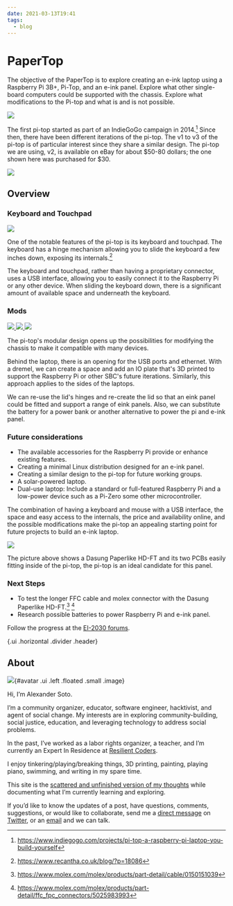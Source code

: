 ```yaml
---
date: 2021-03-13T19:41
tags:
  - blog
---
```


# PaperTop

The objective of the PaperTop is to explore creating an e-ink laptop using a Raspberry Pi 3B+, Pi-Top, and an e-ink panel. Explore what other single-board computers could be supported with the chassis. Explore what modifications to the Pi-top and what is and is not possible.

<a href="static/papertop/papertop.jpg" target="_blank" class="ui centered large image">
  <img src="static/papertop/papertop.jpg">
</a>


The first pi-top started as part of an IndieGoGo campaign in 2014.[^indiegogo] Since then, there have been different iterations of the pi-top. The v1 to v3 of the pi-top is of particular interest since they share a similar design. The pi-top we are using, v2, is available on eBay for about $50-80 dollars; the one shown here was purchased for $30.

<a href="static/papertop/pitop-v1.jpg" target="_blank" class="ui centered large image">
  <img src="static/papertop/pitop-v1.jpg">
</a>


## Overview

### Keyboard and Touchpad

<a href="static/papertop/pitop-keyboard.jpg" target="_blank" class="ui centered large image">
  <img src="static/papertop/pitop-keyboard.jpg">
</a>


One of the notable features of the pi-top is its keyboard and touchpad. The keyboard has a hinge mechanism allowing you to slide the keyboard a few inches down, exposing its internals.[^recanta]

The keyboard and touchpad, rather than having a proprietary connector, uses a USB interface, allowing you to easily connect it to the Raspberry Pi or any other device. When sliding the keyboard down, there is a significant amount of available space and underneath the keyboard.

### Mods

<a href="static/papertop/pitop-back.jpg" target="_blank" class="ui centered large image">
  <img src="static/papertop/pitop-back.jpg">
</a>


<a href="static/papertop/pitop-side.png" target="_blank" class="ui centered large image">
  <img src="static/papertop/pitop-side.png">
</a>

<a href="static/papertop/pitop-lid.jpg" target="_blank" class="ui centered large image">
  <img src="static/papertop/pitop-lid.jpg">
</a>


The pi-top's modular design opens up the possibilities for modifying the chassis to make it compatible with many devices.

Behind the laptop, there is an opening for the USB ports and ethernet. With a dremel, we can create a space and add an IO plate that's 3D printed to support the Raspberry Pi or other SBC's future iterations. Similarly, this approach applies to the sides of the laptops.

We can re-use the lid's hinges and re-create the lid so that an eink panel could be fitted and support a range of eink panels. Also, we can substitute the battery for a power bank or another alternative to power the pi and e-ink panel.

### Future considerations

* The available accessories for the Raspberry Pi provide or enhance existing features.
* Creating a minimal Linux distribution designed for an e-ink panel.
* Creating a similar design to the pi-top for future working groups.
* A solar-powered laptop.
* Dual-use laptop: Include a standard or full-featured Raspberry Pi and a low-power device such as a Pi-Zero some other microcontroller.

The combination of having a keyboard and mouse with a USB interface, the space and easy access to the internals, the price and availability online, and the possible modifications make the pi-top an appealing starting point for future projects to build an e-ink laptop.

<a href="static/papertop/pitop-dasung.jpg" target="_blank" class="ui centered large image">
  <img src="static/papertop/pitop-dasung.jpg">
</a>

The picture above shows a Dasung Paperlike HD-FT and its two PCBs easily fitting inside of the pi-top, the pi-top is an ideal candidate for this panel.

### Next Steps
- To test the longer FFC cable and molex connector with the Dasung Paperlike HD-FT.[^ffc] [^molex]
- Research possible batteries to power Raspberry Pi and e-ink panel.

Follow the progress at the [EI-2030 forums](https://forum.ei2030.org/t/papertop-laptop/136).

{.ui .horizontal .divider .header}

## About
![](static/profile.jpeg){#avatar .ui .left .floated .small .image}

Hi, I’m Alexander Soto.

I’m a community organizer, educator, software engineer, hacktivist, and agent of social change. My interests are in exploring community-building, social justice, education, and leveraging technology to address social problems.

In the past, I’ve worked as a labor rights organizer, a teacher, and I’m currently an Expert In Residence at [Resilient Coders](https://www.resilientcoders.org/).

I enjoy tinkering/playing/breaking things, 3D printing, painting, playing piano, swimming, and writing in my spare time.

This site is the [scattered and unfinished version of my thoughts](https://alexsoto.dev/impulse.html) while documenting what I’m currently learning and exploring.

If you’d like to know the updates of a post, have questions, comments, suggestions, or would like to collaborate, send me a [direct message](https://twitter.com/messages/compose?recipient_id=4648173315) on [Twitter](https://twitter.com/alexsotodev), or an [email](mailto:contact@alexsoto.dev) and we can talk.

<section id="subscriptionLinks"></section>

<div class="ui section divider"></div>

<section id="socialMediaLinks"></section>

<div class="ui section divider"></div>

<div id="commento"></div>

[^indiegogo]: https://www.indiegogo.com/projects/pi-top-a-raspberry-pi-laptop-you-build-yourself
[^recanta]: https://www.recantha.co.uk/blog/?p=18086
[^ffc]: https://www.molex.com/molex/products/part-detail/cable/0150151039
[^molex]: https://www.molex.com/molex/products/part-detail/ffc_fpc_connectors/5025983993
